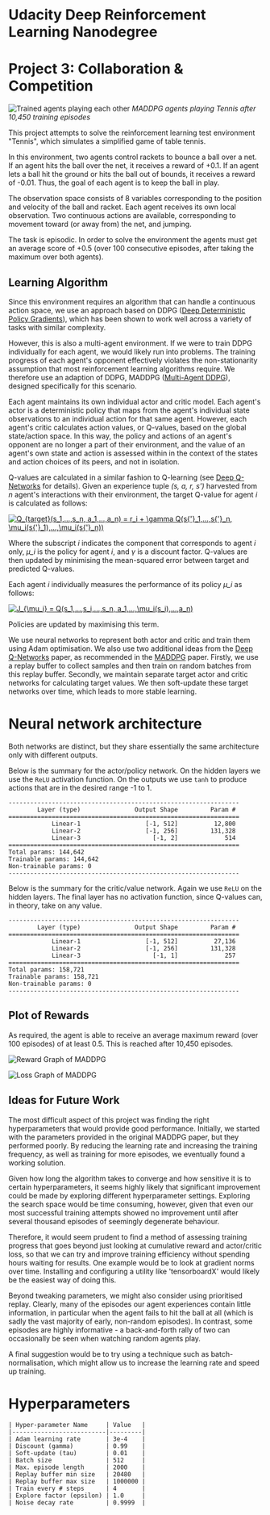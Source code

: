 # Udacity Deep Reinforcement Learning Nanodegree
# Project 3: Collaboration & Competition

![Trained agents playing each other](https://github.com/chris838/tennis/blob/master/maddpg-tennis-trained-agents-playing.gif)
*MADDPG agents playing Tennis after 10,450 training episodes*

This project attempts to solve the reinforcement learning test environment "Tennis", which simulates a simplified game of table tennis.

In this environment, two agents control rackets to bounce a ball over a net. If an agent hits the ball over the net, it receives a reward of +0.1. If an agent lets a ball hit the ground or hits the ball out of bounds, it receives a reward of -0.01. Thus, the goal of each agent is to keep the ball in play.

The observation space consists of 8 variables corresponding to the position and velocity of the ball and racket. Each agent receives its own local observation. Two continuous actions are available, corresponding to movement toward (or away from) the net, and jumping.

The task is episodic. In order to solve the environment the agents must get an average score of +0.5 (over 100 consecutive episodes, after taking the maximum over both agents).


## Learning Algorithm

Since this environment requires an algorithm that can handle a continuous action space, we use an approach based on DDPG ([Deep Deterministic Policy Gradients](https://arxiv.org/pdf/1509.02971.pdf)), which has been shown to work well across a variety of tasks with similar complexity.

However, this is also a multi-agent environment. If we were to train DDPG individually for each agent, we would likely run into problems. The training progress of each agent's opponent effectively violates the non-stationarity assumption that most reinforcement learning algorithms require. We therefore use an adaption of DDPG, MADDPG ([Multi-Agent DDPG](https://arxiv.org/pdf/1706.02275.pdf)), designed specifically for this scenario.

Each agent maintains its own individual actor and critic model. Each agent's actor is a deterministic policy that maps from the agent's individual state observations to an individual action for that same agent. However, each agent's critic calculates action values, or Q-values, based on the global state/action space. In this way, the policy and actions of an agent's opponent are no longer a part of their environment, and the value of an agent's own state and action is assessed within in the context of the states and action choices of its peers, and not in isolation.

Q-values are calculated in a similar fashion to Q-learning (see [Deep Q-Networks](https://storage.googleapis.com/deepmind-media/dqn/DQNNaturePaper.pdf) for details). Given an experience tuple *(s, a, r, s')* harvested from *n* agent's interactions with their environment, the target Q-value for agent *i* is calculated as follows:

<a href="https://www.codecogs.com/eqnedit.php?latex=Q_{target}(s_1,...,s_n,&space;a_1,...,a_n)&space;=&space;r_i&space;&plus;&space;\gamma&space;Q(s{'}_1,...,s{'}_n,&space;\mu_i(s{'}_1),...,\mu_i(s{'}_n))" target="_blank"><img src="https://latex.codecogs.com/gif.latex?Q_{target}(s_1,...,s_n,&space;a_1,...,a_n)&space;=&space;r_i&space;&plus;&space;\gamma&space;Q(s{'}_1,...,s{'}_n,&space;\mu_i(s{'}_1),...,\mu_i(s{'}_n))" title="Q_{target}(s_1,...,s_n, a_1,...,a_n) = r_i + \gamma Q(s{'}_1,...,s{'}_n, \mu_i(s{'}_1),...,\mu_i(s{'}_n))" /></a>

Where the subscript *i* indicates the component that corresponds to agent *i* only, *μ_i* is the policy for agent *i*, and *γ* is a discount factor. Q-values are then updated by minimising the mean-squared error between target and predicted Q-values.

Each agent *i* individually measures the performance of its policy *μ_i* as follows:

<a href="https://www.codecogs.com/eqnedit.php?latex=J_{\mu_i}&space;=&space;Q(s_1,...,s_i,...,s_n,&space;a_1,...,\mu_i(s_i),...,a_n)" target="_blank"><img src="https://latex.codecogs.com/gif.latex?J_{\mu_i}&space;=&space;Q(s_1,...,s_i,...,s_n,&space;a_1,...,\mu_i(s_i),...,a_n)" title="J_{\mu_i} = Q(s_1,...,s_i,...,s_n, a_1,...,\mu_i(s_i),...,a_n)" /></a>

Policies are updated by maximising this term.

We use neural networks to represent both actor and critic and train them using Adam optimisation. We also use two additional ideas from the [Deep Q-Networks](https://storage.googleapis.com/deepmind-media/dqn/DQNNaturePaper.pdf) paper, as recommended in the [MADDPG](https://arxiv.org/pdf/1706.02275.pdf) paper. Firstly, we use a replay buffer to collect samples and then train on random batches from this replay buffer. Secondly, we maintain separate target actor and critic networks for calculating target values. We then soft-update these target networks over time, which leads to more stable learning.


# Neural network architecture

Both networks are distinct, but they share essentially the same architecture only with different outputs.

Below is the summary for the actor/policy network. On the hidden layers we use the `ReLU` activation function. On the outputs we use `tanh` to produce actions that are in the desired range -1 to 1.

    ----------------------------------------------------------------
            Layer (type)               Output Shape         Param #
    ================================================================
                Linear-1                  [-1, 512]          12,800
                Linear-2                  [-1, 256]         131,328
                Linear-3                    [-1, 2]             514
    ================================================================
    Total params: 144,642
    Trainable params: 144,642
    Non-trainable params: 0
    ----------------------------------------------------------------

Below is the summary for the critic/value network. Again we use `ReLU` on the hidden layers. The final layer has no activation function, since Q-values can, in theory, take on any value.

    ----------------------------------------------------------------
            Layer (type)               Output Shape         Param #
    ================================================================
                Linear-1                  [-1, 512]          27,136
                Linear-2                  [-1, 256]         131,328
                Linear-3                    [-1, 1]             257
    ================================================================
    Total params: 158,721
    Trainable params: 158,721
    Non-trainable params: 0
    ----------------------------------------------------------------


## Plot of Rewards

As required, the agent is able to receive an average maximum reward (over 100 episodes) of at least 0.5. This is reached after 10,450 episodes.

![Reward Graph of MADDPG](https://github.com/chris838/tennis/blob/master/maddpg-tennis-returns.png)

![Loss Graph of MADDPG](https://github.com/chris838/tennis/blob/master/maddpg-tennis-loss.png)


## Ideas for Future Work

The most difficult aspect of this project was finding the right hyperparameters that would provide good performance. Initially, we started with the parameters provided in the original MADDPG paper, but they performed poorly. By reducing the learning rate and increasing the training frequency, as well as training for more episodes, we eventually found a working solution.

Given how long the algorithm takes to converge and how sensitive it is to certain hyperparameters, it seems highly likely that significant improvement could be made by exploring different hyperparameter settings. Exploring the search space would be time consuming, however, given that even our most successful training attempts showed no improvement until after several thousand episodes of seemingly degenerate behaviour.

Therefore, it would seem prudent to find a method of assessing training progress that goes beyond just looking at cumulative reward and actor/critic loss, so that we can try and improve training efficiency without spending hours waiting for results. One example would be to look at gradient norms over time. Installing and configuring a utility like 'tensorboardX' would likely be the easiest way of doing this.

Beyond tweaking parameters, we might also consider using prioritised replay. Clearly, many of the episodes our agent experiences contain little information, in particular when the agent fails to hit the ball at all (which is sadly the vast majority of early, non-random episodes). In contrast, some episodes are highly informative - a back-and-forth rally of two can occasionally be seen when watching random agents play.

A final suggestion would be to try using a technique such as batch-normalisation, which might allow us to increase the learning rate and speed up training.


# Hyperparameters

    | Hyper-parameter Name 	   | Value   |
    |--------------------------|---------|
    | Adam learning rate  	   | 3e-4    |
    | Discount (gamma)    	   | 0.99    |
    | Soft-update (tau)        | 0.01    |
    | Batch size               | 512     |
    | Max. episode length      | 2000    |
    | Replay buffer min size   | 20480   |
    | Replay buffer max size   | 1000000 |
    | Train every # steps      | 4       |
    | Explore factor (epsilon) | 1.0     |
    | Noise decay rate         | 0.9999  |
